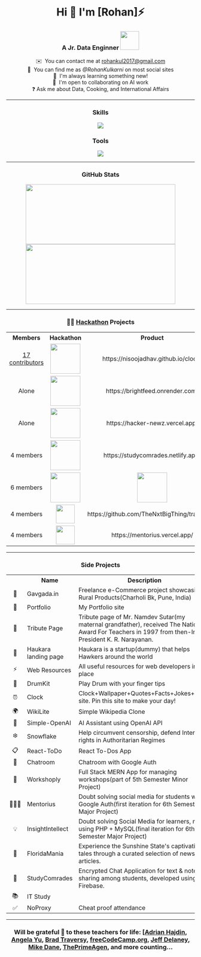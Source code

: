 <body>
  <div align="center">
    
<!--   <img src="https://raw.githubusercontent.com/gist/patevs/b007a0e98fb216438d4cbf559fac4166/raw/88f20c9d749d756be63f22b09f3c4ac570bc5101/programming.gif" alt="programmer gif" style="max-width: 100%; display: inline-block; width: 40%"/> -->
  
# Hi 👋 I'm [Rohan]⚡

### A Jr. Data Enginner <img src="https://media.giphy.com/media/qjqUcgIyRjsl2/giphy.gif" width="50" />

  ✉️  You can contact me at [rohankul2017@gmail.com](mailto:rohankul2017@gmail.com)<br>
  🔎  You can find me as *@RohanKulkarni* on most social sites<br>
  🚀  I'm always learning something new!<br>
  🤝  I'm open to collaborating on AI work<br>
  ❓   Ask me about Data, Cooking, and International Affairs<br>

<!--   ![](https://komarev.com/ghpvc/?username=nisoojadhav&style=for-the-badge) -->

----
### Skills

<p align="center">
    <img src="https://skillicons.dev/icons?i=python,sql,aws,snowflake,databricks,azure,postgresql" />
</p>

### Tools

<p align="center">
    <img src="https://skillicons.dev/icons?i=linux,vscode,git,github,postman,vercel" />
</p>

----

### GitHub Stats
<span align="center">
<a href="http://www.github.com/Ro1kulkarni">
<img src="https://github-readme-stats.vercel.app/api?username=saurabh-h-patil&show_icons=true&hide=&count_private=true&title_color=3382ed&text_color=0f172a&icon_color=3382ed&bg_color=ffffff&hide_border=true&show_icons=true" width="400" height="160" />
<img src="https://github-readme-streak-stats.herokuapp.com/?user=saurabh-h-patil&stroke=0f172a&background=ffffff&ring=3382ed&fire=3382ed&currStreakNum=0f172a&currStreakLabel=3382ed&sideNums=0f172a&sideLabels=0f172a&dates=0f172a&hide_border=true" width="400" height="160" /></a>
</span>

----

### 👨‍💻 [Hackathon](https://devpost.com/nisoojadhav) Projects
  <table align="center">
    <tr align="center">
      <th>Members</th>
      <th>Hackathon</th>
      <th>Product</th>
    </tr>
    <tr align="center">
      <td>
        <a href="https://github.com/NisooJadhav/clock/graphs/contributors" target="_blank">
          17 contributors
        </a>
      </td>
      <td> <img src="https://github.com/NisooJadhav/NisooJadhav/assets/68807845/51709207-e67a-4d7f-81ad-4536e40602f1" height="80" /> </td>
      <td> https://nisoojadhav.github.io/clock/ </td>
    </tr>
    <tr align="center">
      <td>Alone</td>
      <td> <img src="https://github.com/NisooJadhav/NisooJadhav/assets/68807845/7ed2ea4e-d18d-4cba-b41e-c176c22200f6" height="80" /> </td>
      <td> https://brightfeed.onrender.com/ </td>
    </tr>
    <tr align="center">
      <td>Alone</td>
      <td> <img src="https://github.com/NisooJadhav/NisooJadhav/assets/68807845/3c2956a8-81ff-4276-bf93-9f7a998389b3" height="80" /> </td>
      <td> https://hacker-newz.vercel.app/ </td>
    </tr>
    <tr align="center">
      <td>4 members</td>
      <td> <img src="https://github.com/NisooJadhav/NisooJadhav/assets/68807845/6cb001eb-4efe-4246-a2aa-a8b62576f1a1" height="80" /> </td>
      <td> 
        https://studycomrades.netlify.app/
      </td>
    </tr>
    <tr align="center">
      <td>6 members</td>
      <td> <img src="https://github.com/NisooJadhav/NisooJadhav/assets/68807845/ed70e8d0-7a4e-4981-8994-7b933521b802" height="80" /> </td>
      <td> 
        <a href="https://www.youtube.com/watch?v=uHHmKD_PSOc" target="_blank">
          <img src="https://img.youtube.com/vi/uHHmKD_PSOc/0.jpg" height="80" />
        </a>
      </td>
    </tr>
    <tr align="center">
      <td>4 members</td>
      <td> <img src="https://github.com/NisooJadhav/NisooJadhav/assets/68807845/1f2b3204-0622-434e-9ad8-3b281d2280be" height="50" /> </td>
      <td>
        https://github.com/TheNxtBigThing/tradeswift
      </td>
    </tr>
    <tr align="center">
      <td>4 members</td>
      <td> <img src="https://github.com/NisooJadhav/NisooJadhav/assets/68807845/2baf2a4e-d29f-4572-aa5d-fb271e647ae0" height="50" /> </td>
      <td> 
        https://mentorius.vercel.app/
      </td>
    </tr>
  </table>

---

### Side Projects
  
  <table>
    <tr align="center">
      <th></th>
      <th>Name</th>
      <th>Description</th>
      <th>Page</th>
    </tr>
    <tr>
      <td align="center">🚜</td>
      <td>Gavgada.in</td>
      <td>Freelance e-Commerce project showcasing Rural Products(Charholi Bk, Pune, India)</td>
      <td align="center"><a href="https://gavgada.in/">https://gavgada.in/</a></td>
    </tr>
    <tr>
      <td align="center">🤵</td>
      <td>Portfolio</td>
      <td>My Portfolio site</td>
      <td align="center"><a href="https://nisootech.vercel.app/">https://nisootech.vercel.app/</a></td>      
    </tr>
    <tr>
      <td align="center">🙏</td>
      <td>Tribute Page</td>
      <td>Tribute page of Mr. Namdev Sutar(my maternal grandfather), received The National Award For Teachers in 1997 from then-Indian President K. R. Narayanan.</td>
      <td align="center"><a href="https://nisoojadhav.github.io/namdev-sutar/">https://nisoojadhav.github.io/namdev-sutar/</a></td>
    </tr>
    <tr>
      <td align="center">🛬</td>
      <td>Haukara landing page</td>
      <td>Haukara is a startup(dummy) that helps Hawkers around the world</td>
      <td align="center"><a href="https://haukara.vercel.app/">https://haukara.vercel.app/</a></td>
    </tr>
    <tr>
      <td align="center">⚡</td>
      <td>Web Resources</td>
      <td>All useful resources for web developers in one place</td>
      <td align="center"><a href="https://nisoojadhav.github.io/resources">https://nisoojadhav.github.io/resources</a></td>
    </tr>
    <tr>
      <td align="center">🥁</td>
      <td>DrumKit</td>
      <td>Play Drum with your finger tips</td>
      <td align="center"><a href="https://nisoojadhav.github.io/drum-kit/">https://nisoojadhav.github.io/drum-kit/</a></td>
    </tr>
    <tr>
      <td align="center">⏰</td>
      <td>Clock</td>
      <td>Clock+Wallpaper+Quotes+Facts+Jokes+News site. Pin this site to make your day!</td>
      <td align="center"><a href="https://nisoojadhav.github.io/clock/">https://nisoojadhav.github.io/clock/</a></td>
    </tr>
    <tr>
      <td align="center">🌍</td>
      <td>WikiLite</td>
      <td>Simple Wikipedia Clone</td>
      <td align="center"><a href="https://wikilite.vercel.app/">https://wikilite.vercel.app/</a></td>
    </tr>
    <tr>
      <td align="center">🤖</td>
      <td>Simple-OpenAI</td>
      <td>AI Assistant using OpenAI API</td>
      <td align="center"><a href="https://openai-nj.vercel.app/">https://openai-nj.vercel.app/</a></td>
    </tr>
    <tr>
      <td align="center">❄️</td>
      <td>Snowflake</td>
      <td>Help circumvent censorship, defend Internet rights in Authoritarian Regimes</td>
      <td align="center"><a href="https://snowflake-nj.vercel.app/">https://snowflake-nj.vercel.app/</a></td>
    </tr>
    <tr>
      <td align="center">📋</td>
      <td>React-ToDo</td>
      <td>React To-Dos App</td>
      <td align="center"><a href="https://react-todo-nj.vercel.app/">https://react-todo-nj.vercel.app/</a></td>
    </tr>
    <tr>
      <td align="center">💬</td>
      <td>Chatroom</td>
      <td>Chatroom with Google Auth</td>
      <td align="center"><a href="https://mentorius.netlify.app/chat">https://mentorius.netlify.app/chat</a></td>
    </tr>
    <tr>
      <td align="center">🔨</td>
      <td>Workshoply</td>
      <td>Full Stack MERN App for managing workshops(part of 5th Semester Minor Project)</td>
      <td align="center"><a href="https://workshop-docs.vercel.app/">https://workshop-docs.vercel.app/</a></td> 
    </tr>
    <tr>
      <td align="center">👩🏻‍🏫</td>
      <td>Mentorius</td>
      <td>Doubt solving social media for students with Google Auth(first iteration for 6th Semester Major Project)</td>
      <td align="center"><a href="https://mentorius.netlify.app/">https://mentorius.netlify.app/</a></td>
    </tr>
    <tr>
      <td align="center">💡</td>
      <td>InsightIntellect</td>
      <td>Doubt solving Social Media for learners, made using PHP + MySQL(final iteration for 6th Semester Major Project)</td>
      <td align="center"><a href="https://github.com/NisooJadhav/insightintellect">https://github.com/NisooJadhav/insightintellect</a></td>
    </tr>
    <tr>
      <td align="center">🌴</td>
      <td>FloridaMania</td>
      <td>Experience the Sunshine State's captivating tales through a curated selection of news articles.</td>
      <td align="center"><a href="https://floridamania.onrender.com/">https://floridamania.onrender.com/</a></td>
    </tr>
    <tr>
      <td align="center">📖</td>
      <td>StudyComrades</td>
      <td>Encrypted Chat Application for text & notes sharing among students, developed using Firebase.</td>
      <td align="center"><a href="https://studycomrades.netlify.app/">https://studycomrades.netlify.app/</a></td>
    </tr>
    <tr>
      <td align="center">📚</td>
      <td>IT Study</td>
      <td></td>
      <td align="center"><a href="https://drive.google.com/drive/folders/1Pfxv5BLrawIOG5U-eYOpnoQ4R0gpsdLB?usp=share_link">https://tinyurl.com/mr3d8pfr</a> </td>
    </tr>
    <tr>
      <td align="center">✅</td>
      <td>NoProxy</td>
      <td>Cheat proof attendance</td>
    </tr>
  </table>

  ---
  
### Will be grateful 🙏 to these teachers for life: [[Adrian Hajdin](https://www.youtube.com/@javascriptmastery/), [Angela Yu](https://www.udemy.com/course/the-complete-web-development-bootcamp/), [Brad Traversy](https://www.youtube.com/@TraversyMedia), [freeCodeCamp.org](https://www.youtube.com/@freecodecamp), [Jeff Delaney](https://www.youtube.com/@Fireship/), [Mike Dane](https://www.youtube.com/@GiraffeAcademy), [ThePrimeAgen](https://www.youtube.com/@ThePrimeagen), and more counting...
</div>
</body>

